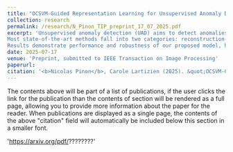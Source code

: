 ```yaml
---
title: "OCSVM-Guided Representation Learning for Unsupervised Anomaly Detection"
collection: research
permalink: /research/N_Pinon_TIP_preprint_17_07_2025.pdf
excerpt: 'Unsupervised anomaly detection (UAD) aims to detect anomalies without labeled data, a necessity in many machine learning applications where anomalous samples are rare or not available.
Most state-of-the-art methods fall into two categories: reconstruction-based approaches, which often reconstruct anomalies too well, and decoupled representation learning with density estimators, which can suffer from suboptimal feature spaces.  While some recent methods attempt to couple feature learning and anomaly detection, they often rely on surrogate objectives, restrict kernel choices, or introduce approximations that limit their expressiveness and robustness. To address this challenge, we propose a novel method that tightly couples representation learning with an analytically solvable One-Class SVM (OCSVM), through a custom loss formulation that directly aligns latent features with the OCSVM decision boundary. The model is evaluated on two tasks: a new benchmark based on MNIST-C, and a challenging brain MRI subtle lesion detection task. Unlike most methods that focus on large, hyperintense lesions at the image level, our approach succeeds to target small, non-hyperintense lesions, while we evaluate voxel-wise metrics, addressing a more clinically relevant scenario. Both experiments evaluate a form of robustness to domain shifts, including corruption types in MNIST-C and scanner/age variations in MRI.
Results demonstrate performance and robustness of our proposed model, highlighting its potential for general UAD and real-world medical imaging applications. The source code is available at https://github.com/Nicolas-Pinon/uad_ocsvm_guided_repr_learning.'
date: 2025-07-17
venue: 'Preprint, submitted to IEEE Transaction on Image Processing'
paperurl: 
citation: '<b>Nicolas Pinon</b>, Carole Lartizien (2025). &quot;OCSVM-Guided Representation Learning for Unsupervised Anomaly Detection.&quot; <i>Preprint, submitted to IEEE Transaction on Image Processing</i>.'
---
```


The contents above will be part of a list of publications, if the user clicks the link for the publication than the contents of section will be rendered as a full page, allowing you to provide more information about the paper for the reader. When publications are displayed as a single page, the contents of the above "citation" field will automatically be included below this section in a smaller font.

'https://arxiv.org/pdf/????????'
